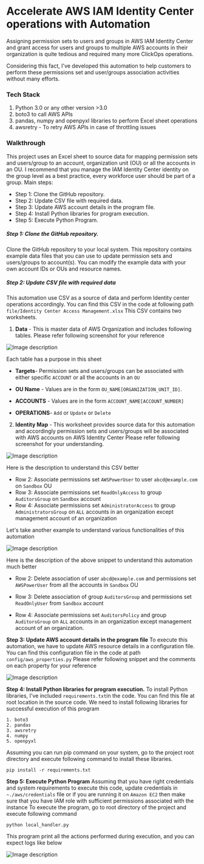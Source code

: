 # Accelerate AWS IAM Identity Center operations with Automation
Assigning permission sets to users and groups in AWS IAM Identity Center and grant access for users and groups to multiple AWS accounts in their organization is quite tedious and required many more ClickOps operations.

Considering this fact, I've developed this automation to help customers to perform these permissions set and user/groups association activities without many efforts.

### Tech Stack
1. Python 3.0 or any other version >3.0
2. boto3 to call AWS APIs
3. pandas, numpy and openpyxl libraries to perform Excel sheet operations
4. awsretry - To retry AWS APIs in case of throttling issues

### Walkthrough
This project uses an Excel sheet to source data for mapping permission sets and users/group to an account, organization unit (OU) or all the accounts in an OU. I recommend that you manage the IAM Identity Center identity on the group level as a best practice, every workforce user should be part of a group.
Main steps:

- Step 1: Clone the GitHub repository.
- Step 2: Update CSV file with required data.
- Step 3: Update AWS account details in the program file.
- Step 4: Install Python libraries for program execution.
- Step 5: Execute Python Program.


##### Step 1: Clone the GitHub repository.
Clone the GitHub repository to your local system. This repository contains example data files that you can use to update permission sets and users/groups to account(s). You can modify the example data with your own account IDs or OUs and resource names.

##### Step 2: Update CSV file with required data
This automation use CSV as a source of data and perform Identity center operations accordingly. You can find this CSV in the code at following path
`file/Identity Center Access Management.xlsx`
This CSV contains two worksheets. 
1. **Data** - This is master data of AWS Organization and includes following tables. Please refer following screenshot for your reference

![Image description](https://dev-to-uploads.s3.amazonaws.com/uploads/articles/s0ian28ddyfrwbisob98.png)

Each table has a purpose in this sheet
- **Targets**- Permission sets and users/groups can be associated with either specific `ACCOUNT` or all the accounts in an `OU`

- **OU Name** - Values are in the form `OU_NAME[ORGANIZATION_UNIT_ID]`.

- **ACCOUNTS** - Values are in the form `ACCOUNT_NAME[ACCOUNT_NUMBER]`
- **OPERATIONS**- `Add` or `Update` or `Delete`

2. **Identity Map** - This worksheet provides source data for this automation and accordingly permission sets and users/groups will be associated with AWS accounts on AWS Identity Center
Please refer following screenshot for your understanding.

![Image description](https://dev-to-uploads.s3.amazonaws.com/uploads/articles/7e2c0fwgp4pmeu8mea9x.png)

Here is the description to understand this CSV better

- Row 2: Associate permissions set `AWSPowerUser` to user `abcd@example.com` on `Sandbox` OU
- Row 3: Associate permissions set `ReadOnlyAccess` to group `AuditorsGroup` on `Sandbox` account
- Row 4: Associate permissions set `AdministratorAccess` to group `AdministratorsGroup` on `ALL` accounts in an organization except management account of an organization

Let's take another example to understand various functionalities of this automation

![Image description](https://dev-to-uploads.s3.amazonaws.com/uploads/articles/gv8te909tz47emw5sphn.png)

Here is the description of the above snippet to understand this automation much better

- Row 2: Delete association of user `abcd@example.com` and permissions set `AWSPowerUser` from all the accounts in `Sandbox` OU

- Row 3: Delete association of group `AuditorsGroup` and permissions set `ReadOnlyUser` from `Sandbox` account

- Row 4: Associate permissions set `AuditorsPolicy` and group `AuditorsGroup` on `ALL` accounts in an organization except management account of an organization.

**Step 3: Update AWS account details in the program file**
To execute this automation, we have to update AWS resource details in a configuration file. You can find this configuration file in the code at path `config/aws_properties.py`
Please refer following snippet and the comments on each property for your reference

![Image description](https://dev-to-uploads.s3.amazonaws.com/uploads/articles/hzj8cqvqtvunadpono3c.png)

**Step 4: Install Python libraries for program execution.**
To install Python libraries, I've included `requirements.txt`in the code. You can find this file at root location in the source code. We need to install following libraries for successful execution of this program
```
1. boto3
2. pandas
3. awsretry
4. numpy
5. openpyxl
```
Assuming you can run pip command on your system, go to the project root directory and execute following command to install these libraries.

```
pip install -r requirements.txt
```
**Step 5: Execute Python Program**
Assuming that you have right credentials and system requirements to execute this code, update credentials in `~./aws/credentials` file or if you are running it on `Amazon EC2` then make sure that you have IAM role with sufficient permissions associated with the instance
To execute the program, go to root directory of the project and execute following command

```
python local_handler.py 
```

This program print all the actions performed during execution, and you can expect logs like below

![Image description](https://dev-to-uploads.s3.amazonaws.com/uploads/articles/2dlm6do3gut6ytfpmjtn.png)